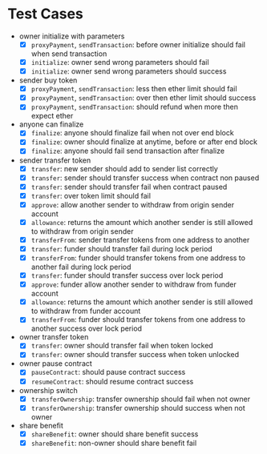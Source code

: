 # Test Cases

- owner initialize with parameters
    - [x] `proxyPayment`, `sendTransaction`: before owner initialize should fail when send transaction
    - [x] `initialize`: owner send wrong parameters should fail
    - [x] `initialize`: owner send wrong parameters should success
- sender buy token
    - [x] `proxyPayment`, `sendTransaction`: less then ether limit should fail
    - [x] `proxyPayment`, `sendTransaction`: over then ether limit should success
    - [x] `proxyPayment`, `sendTransaction`: should refund when more then expect ether
- anyone can finalize 
    - [x] `finalize`: anyone should finalize fail when not over end block
    - [x] `finalize`: owner should finalize at anytime, before or after end block
    - [x] `finalize`: anyone should fail send transaction after finalize
- sender transfer token
    - [x] `transfer`: new sender should add to sender list correctly
    - [x] `transfer`: sender should transfer success when contract non paused
    - [x] `transfer`: sender should transfer fail when contract paused
    - [x] `transfer`: over token limit should fail
    - [x] `approve`: allow another sender to withdraw from origin sender account
    - [x] `allowance`: returns the amount which another sender is still allowed to withdraw from origin sender
    - [x] `transferFrom`: sender transfer tokens from one address to another
    - [x] `transfer`: funder should transfer fail during lock period
    - [x] `transferFrom`: funder should transfer tokens from one address to another fail during lock period
    - [x] `transfer`: funder should transfer success over lock period
    - [x] `approve`: funder allow another sender to withdraw from funder account
    - [x] `allowance`: returns the amount which another sender is still allowed to withdraw from funder account
    - [x] `transferFrom`: funder should transfer tokens from one address to another success over lock period
- owner transfer token
    - [x] `transfer`: owner should transfer fail when token locked
    - [x] `transfer`: owner should transfer success when token unlocked
- owner pause contract
    - [x] `pauseContract`: should pause contract success
    - [x] `resumeContract`: should resume contract success
- ownership switch
    - [x] `transferOwnership`: transfer ownership should fail when not owner
    - [x] `transferOwnership`: transfer ownership should success when not owner
- share benefit
    - [x] `shareBenefit`: owner should share benefit success
    - [x] `shareBenefit`: non-owner should share benefit fail